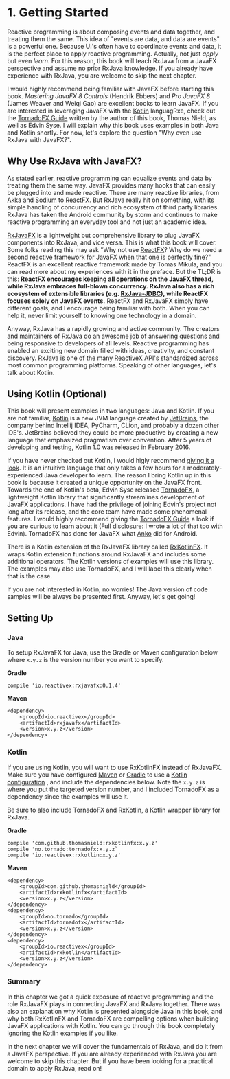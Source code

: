# 1. Getting Started

Reactive programming is about composing events and data together, and treating them the same. This idea of "events are data, and data are events" is a powerful one. Because UI's often have to coordinate events and data, it is the perfect place to apply reactive programming. Actually, not just *apply* but even *learn*. For this reason, this book will teach RxJava from a JavaFX perspective and assume no prior RxJava knowledge. If you already have experience with RxJava, you are welcome to skip the next chapter. 

I would highly recommend being familiar with JavaFX before starting this book. *Mastering JavaFX 8 Controls*  (Hendrik Ebbers) and *Pro JavaFX 8* (James Weaver and Weiqi Gao) are excellent books to learn JavaFX. If you are interested in leveraging JavaFX with the [Kotlin](http://kotlinlang.org/) languagRxe, check out the [TornadoFX Guide](https://edvin.gitbooks.io/tornadofx-guide/content/) written by the author of this book, Thomas Nield, as well as Edvin Syse. I will explain why this book uses examples in both Java and Kotlin shortly. For now, let's explore the question "Why even use RxJava with JavaFX?".

## Why Use RxJava with JavaFX? 

As stated earlier, reactive programming can equalize events and data by treating them the same way. JavaFX provides many hooks that can easily be plugged into and made reactive. There are many reactive libraries, from [Akka](http://akka.io/) and [Sodium](https://github.com/SodiumFRP/sodium) to [ReactFX]((https://github.com/TomasMikula/ReactFX)). But RxJava really hit on something, with its simple handling of concurrency and rich ecosystem of third party libraries. RxJava has taken the Android community by storm and continues to make reactive programming an everyday tool and not just an academic idea.

[RxJavaFX](https://github.com/ReactiveX/RxJavaFX) is a lightweight but comprehensive library to plug JavaFX components into RxJava, and vice versa. This is what this book will cover. Some folks reading this may ask "Why not use [ReactFX](https://github.com/TomasMikula/ReactFX)? Why do we need a second reactive framework for JavaFX when that one is perfectly fine?" ReactFX is an excellent reactive framework made by Tomas Mikula, and you can read more about my experiences with it in the preface. But the TL;DR is this: **ReactFX encourages keeping all operations on the JavaFX thread, while RxJava embraces full-blown concurrency. RxJava also has a rich ecosystem of extensible libraries (e.g. [RxJava-JDBC](https://github.com/davidmoten/rxjava-jdbc)), while ReactFX focuses solely on JavaFX events.** ReactFX and RxJavaFX simply have different goals, and I encourage being familiar with both. When you can help it, never limit yourself to knowing one technology in a domain. 

Anyway, RxJava has a rapidly growing and active community. The creators and maintainers of RxJava do an awesome job of answering questions and being responsive to developers of all levels. Reactive programming has enabled an exciting new domain filled with ideas, creativity, and constant discovery. RxJava is one of the many [ReactiveX](http://reactivex.io/) API's standardized across most common programming platforms.  Speaking of other languages, let's talk about Kotlin. 

## Using Kotlin (Optional)

This book will present examples in two languages: Java and Kotlin. If you are not familiar, [Kotlin](http://kotlinlang.org/) is a new JVM language created by [JetBrains](http://www.jetbrains.com/), the company behind Intellij IDEA, PyCharm, CLion, and probably a dozen other IDE's. JetBrains believed they could be more productive by creating a new language that emphasized pragmatism over convention. After 5 years of developing and testing, Kotlin 1.0 was released in February 2016. 

If you have never checked out Kotlin, I would higly recommend [giving it a look](http://kotlinlang.org/docs/reference/). It is an intuitive language that only takes a few hours for a moderately-experienced Java developer to learn. The reason I bring Kotlin  up in this book is because it created a unique opportunity on the JavaFX front. Towards the end of Kotlin's beta, Edvin Syse released [TornadoFX](https://github.com/edvin/tornadofx), a lightweight Kotlin library that significantly streamlines development of JavaFX applications. I have had the privilege of joining Edvin's project not long after its release, and the core team have made some phenomenal features. I would highly recommend giving the [TornadoFX Guide](https://edvin.gitbooks.io/tornadofx-guide/content/) a look if you are curious to learn about it (Full disclosure: I wrote a lot of that too with Edvin). TornadoFX has done for JavaFX what [Anko](https://github.com/Kotlin/anko) did for Android.

There is a Kotlin extension of the RxJavaFX library called [RxKotlinFX](https://github.com/thomasnield/RxKotlinFX). It wraps Kotlin extension functions around RxJavaFX and includes some additional operators. The Kotlin versions of examples will use this library. The examples may also use TornadoFX, and I will label this clearly when that is the case. 

If you are not interested in Kotlin, no worries! The Java version of code samples will be always be presented first. Anyway, let's get going!

## Setting Up

### Java

To setup RxJavaFX for Java, use the Gradle or Maven configuration below where `x.y.z` is the version number you want to specify. 

**Gradle**
```
compile 'io.reactivex:rxjavafx:0.1.4'
```

**Maven**
```
<dependency>
    <groupId>io.reactivex</groupId>
    <artifactId>rxjavafx</artifactId>
    <version>x.y.z</version>
</dependency>
```

### Kotlin

If you are using Kotlin, you will want to use RxKotlinFX instead of RxJavaFX.  Make sure you have configured  [Maven](http://kotlinlang.org/docs/reference/using-maven.html) or [Gradle](http://kotlinlang.org/docs/reference/using-gradle.html) to use a [Kotlin configuration](http://kotlinlang.org/docs/reference/using-gradle.html) , and include the dependencies below. Note the `x.y.z` is where you put the targeted version number, and I included TornadoFX as a dependency since the examples will use it. 

Be sure to also include TornadoFX and RxKotlin, a Kotlin wrapper library for RxJava. 

**Gradle**
```
compile 'com.github.thomasnield:rxkotlinfx:x.y.z'
compile 'no.tornado:tornadofx:x.y.z`
compile 'io.reactivex:rxkotlin:x.y.z'
```

**Maven**
```
<dependency>
    <groupId>com.github.thomasnield</groupId>
    <artifactId>rxkotlinfx</artifactId>
    <version>x.y.z</version>
</dependency>
<dependency>
    <groupId>no.tornado</groupId>
    <artifactId>tornadofx</artifactId>
    <version>x.y.z</version>
</dependency>
<dependency>
    <groupId>io.reactivex</groupId>
    <artifactId>rxkotlin</artifactId>
    <version>x.y.z</version>
</dependency>
```

### Summary

In this chapter we got a quick exposure of reactive programming and the role RxJavaFX plays in connecting JavaFX and RxJava together. There was also an explanation why Kotlin is presented alongside Java in this book, and why both RxKotlinFX and TornadoFX are compelling options when building JavaFX applications with Kotlin. You can go through this book completely ignoring the Kotlin examples if you like. 

In the next chapter we will cover the fundamentals of RxJava, and do it from a JavaFX perspective. If you are already experienced with RxJava you are welcome to skip this chapter. But if you have been looking for a practical domain to apply RxJava, read on!

